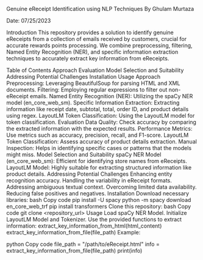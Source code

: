 Genuine eReceipt Identification using NLP Techniques
By Ghulam Murtaza

Date: 07/25/2023

Introduction
This repository provides a solution to identify genuine eReceipts from a collection of emails received by customers, crucial for accurate rewards points processing. We combine preprocessing, filtering, Named Entity Recognition (NER), and specific information extraction techniques to accurately extract key information from eReceipts.

Table of Contents
Approach
Evaluation
Model Selection and Suitability
Addressing Potential Challenges
Installation
Usage
Approach
Preprocessing: Leveraging BeautifulSoup for parsing HTML and XML documents.
Filtering: Employing regular expressions to filter out non-eReceipt emails.
Named Entity Recognition (NER): Utilizing the spaCy NER model (en_core_web_sm).
Specific Information Extraction: Extracting information like receipt date, subtotal, total, order ID, and product details using regex.
LayoutLM Token Classification: Using the LayoutLM model for token classification.
Evaluation
Data Quality: Check accuracy by comparing the extracted information with the expected results.
Performance Metrics: Use metrics such as accuracy, precision, recall, and F1-score.
LayoutLM Token Classification: Assess accuracy of product details extraction.
Manual Inspection: Helps in identifying specific cases or patterns that the models might miss.
Model Selection and Suitability
spaCy NER Model (en_core_web_sm): Efficient for identifying store names from eReceipts.
LayoutLM Model: Highly suitable for extracting structured information like product details.
Addressing Potential Challenges
Enhancing entity recognition accuracy.
Handling the variability in eReceipt formats.
Addressing ambiguous textual context.
Overcoming limited data availability.
Reducing false positives and negatives.
Installation
Download necessary libraries:
bash
Copy code
pip install -U spacy
python -m spacy download en_core_web_trf
pip install transformers
Clone this repository:
bash
Copy code
git clone <repository_url>
Usage
Load spaCy NER Model.
Initialize LayoutLM Model and Tokenizer.
Use the provided functions to extract information:
extract_key_information_from_html(html_content)
extract_key_information_from_file(file_path)
Example:

python
Copy code
file_path = "/path/to/eReceipt.html"
info = extract_key_information_from_file(file_path)
print(info)

